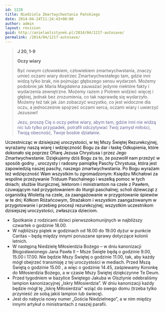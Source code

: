 ```yaml
---
id: 1220
title: Niedziela Zmartwychwstania Pańskiego
date: 2014-04-24T11:24:43+00:00
author: admin
layout: revision
guid: http://anielaolsztynek.pl/2014/04/1217-autosave/
permalink: /2014/04/1217-autosave/
---
```

> **J 20, 1-9**
> 
> **Oczy wiary**
> 
> Być nowym człowiekiem, człowiekiem zmartwychwstania, znaczy umieć oczami wiary dostrzec Zmartwychwstałego tam, gdzie inni widzą tylko brak, nie pojmując głębszego sensu wydarzeń. Możemy podobnie jak Maria Magdalena zauważać jedynie niektóre fakty i wydarzenia zewnętrzne. Możemy razem z Piotrem widzieć więcej i głębiej, jednak bez zrozumienia, co tak naprawdę się wydarzyło. Możemy też tak jak Jan zobaczyć wszystko, co jest widoczne dla oczu, a jednocześnie spojrzeć oczami serca, oczami wiary i uwierzyć Jezusowi!
> 
> <span style="color: #666699;">Jezu, proszę Cię o oczy pełne wiary, abym tam, gdzie inni nie widzą nic lub tylko przypadek, potrafił odczytywać Twój zamysł miłości, Twoją obecność, Twoje boskie działanie.</span>

<span style="color: #000000;">Uczestnicząc w dzisiejszej uroczystości, w tej Mszy Świętej Rezurekcyjnej, wyrażamy naszą wiarę i wdzięczność Bogu za dar i łaskę Odkupienia, które dokonało się poprzez Ofiarę Jezusa Chrystusa i przez Jego Zmartwychwstanie. Dziękujemy dziś Bogu za to, że pozwolił nam przeżyć w sposób godny , uroczysty i radosny pamiątkę Paschy Chrystusa, która jest zapowiedzią naszej paschy, naszego zmartwychwstania. Po Bogu wyrażam też wdzięczność Wam wszystkim tu zgromadzonym: Księdzu Michałowi za wspólne przeżywanie Triduum Paschalnego i wszelką pomoc w tych dniach; służbie liturgicznej, lektorom i ministrantom na czele z Pawłem, czuwającym nad przygotowaniem do liturgii paschalnej; scholi dziewcząt z organistką Wiolettą na czele, za zaangażowanie w przygotowanie śpiewów w te dni; Kółkom Różańcowym, Strażakom i wszystkim zaangażowanym w przygotowanie i przebieg procesji rezurekcyjnej; wszystkim uczestnikom dzisiejszej uroczystości, zwłaszcza dzieciom.</span>

  * Spotkanie z rodzicami dzieci pierwszokomunijnych w najbliższy czwartek o godzinie 18.00.
  * W najbliższy piątek w godzinach od 18.00 do 19.00 dyżur w punkcie Caritas &#8211; będą między innymi poruszane sprawy dotyczące kolonii letnich.
  * W następną Niedzielę Miłosierdzia Bożego &#8211; w dniu kanonizacji Błogosławionego Jana Pawła II &#8211; Msze Święte będą o godzinie 9.00, 15.00 i 17.00. Nie będzie Mszy Świętej o godzinie 11.00, tak, aby każdy mógł obejrzeć transmisję z tej uroczystości w mediach. Przed Mszą Świętą o godzinie 15.00 , a więc o godzinie 14.45, zaśpiewamy Koronkę do Miłosierdzia Bożego, a w czasie Mszy Świętej dziękczynne Te Deum.
  * Przed tygodniem w bazylice Świętego Jakuba w Olsztynie odebraliśmy lampion kanonizacyjnej &#8222;Iskry Miłosierdzia&#8221;. W dniu kanonizacji każdy będzie mógł tę &#8222;Iskrę Miłosierdzia&#8221; wziąć do swego domu (trzeba tylko przynieść ze sobą jakiś lampion lub świecę).
  * Jest do nabycia nowy numer &#8222;Gościa Niedzielnego&#8221;, a w nim między innymi artykuł o ministrantach z naszej parafii.